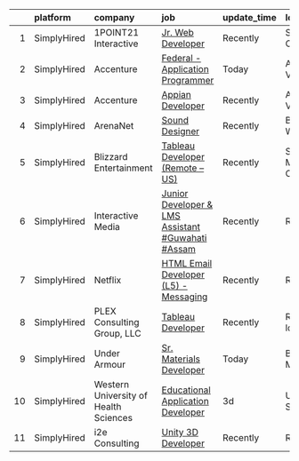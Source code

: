 

|    | platform    | company                               | job                                                                                                                                                                 | update_time   | location           |
|---:|:------------|:--------------------------------------|:--------------------------------------------------------------------------------------------------------------------------------------------------------------------|:--------------|:-------------------|
|  1 | SimplyHired | 1POINT21 Interactive                  | [Jr. Web Developer](https://www.simplyhired.com/job/5pPsVLgB1cD_NG7mvDk7wMao72ov8DkpTvcddGZV16VT_ECoCbhAxQ?q=interactive+developer)                                 | Recently      | San Diego, CA      |
|  2 | SimplyHired | Accenture                             | [Federal - Application Programmer](https://www.simplyhired.com/job/lR8FzWZYKiK3EotjAHB2kmEHl7-JnhU0G2U0ecMr65fi8kUfmw3GIg?q=interactive+developer)                  | Today         | Arlington, VA      |
|  3 | SimplyHired | Accenture                             | [Appian Developer](https://www.simplyhired.com/job/jGqEUUtOdF01OmwV3lAUPw5TSaTeMhu6HQeOY-P3etUmye-ZfoiaFg?q=interactive+developer)                                  | Recently      | Arlington, VA      |
|  4 | SimplyHired | ArenaNet                              | [Sound Designer](https://www.simplyhired.com/job/rThG5IY9IzWMAoan9hcJnI7UxDCG6Ihg__kK3_DSy7e3u3DOyW-XHQ?q=interactive+developer)                                    | Recently      | Bellevue, WA       |
|  5 | SimplyHired | Blizzard Entertainment                | [Tableau Developer (Remote – US)](https://www.simplyhired.com/job/31wXNnDLl9d26_yS5SsrUVeEUcBZb-rQsZLcxoCElNK5oefNxOBx2g?q=interactive+developer)                   | Recently      | Santa Monica, CA   |
|  6 | SimplyHired | Interactive Media                     | [Junior Developer & LMS Assistant #Guwahati #Assam](https://www.simplyhired.com/job/kPlLKLSwKVN1rTy_ljdwYaraVucWzB8WFt1aHiIQ5YW2OlLajsgbrQ?q=interactive+developer) | Recently      | Remote             |
|  7 | SimplyHired | Netflix                               | [HTML Email Developer (L5) - Messaging](https://www.simplyhired.com/job/1bXVxt5BiO0MD0IViaSIetDkT_fhFoZwnqAbC8nd3-MrVMl4GV84Zg?q=interactive+developer)             | Recently      | Remote             |
|  8 | SimplyHired | PLEX Consulting Group, LLC            | [Tableau Developer](https://www.simplyhired.com/job/hMcDp6kzu6nUHFx14KOXgqegqiMu7rRIvLVwbsphQ6nyP9Kkg6LTQQ?q=interactive+developer)                                 | Recently      | Remote +1 location |
|  9 | SimplyHired | Under Armour                          | [Sr. Materials Developer](https://www.simplyhired.com/job/aVI1dnsIjX84Y9uNrZQvti8rp5pngxz8-_ffd2uIYB0nDsE5LE0w5g?q=interactive+developer)                           | Today         | Baltimore, MD      |
| 10 | SimplyHired | Western University of Health Sciences | [Educational Application Developer](https://www.simplyhired.com/job/g5yUGZmrcCd3DOXWglGsy2O64LuZJnRn4NkdQiYHCL92pb2bFkLm4Q?q=interactive+developer)                 | 3d            | United States      |
| 11 | SimplyHired | i2e Consulting                        | [Unity 3D Developer](https://www.simplyhired.com/job/CU0ERh_y8LHB_UDTGXEUZbdN9dPcfm-bQYOR8ZlWsjmZZ1dutq414Q?q=interactive+developer)                                | Recently      | Remote             |